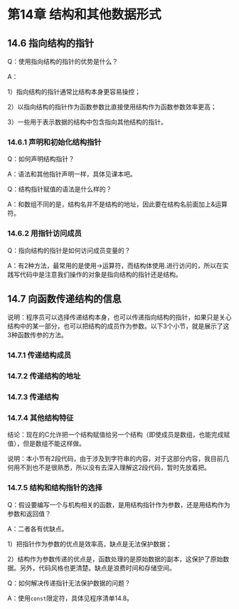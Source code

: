 # 第14章 结构和其他数据形式

## 14.6 指向结构的指针

Q：使用指向结构的指针的优势是什么？

A：

1）指向结构的指针通常比结构本身更容易操控；

2）以指向结构的指针作为函数参数比直接使用结构作为函数参数效率更高；

3）一些用于表示数据的结构中包含指向其他结构的指针。

### 14.6.1 声明和初始化结构指针

Q：如何声明结构指针？

A：语法和其他指针声明一样，具体见课本吧。

Q：结构指针赋值的语法是什么样的？

A：和数组不同的是，结构名并不是结构的地址，因此要在结构名前面加上&运算符。

### 14.6.2 用指针访问成员

Q：指向结构的指针是如何访问成员变量的？

A：有2种方法，最常用的是使用->运算符，而结构体使用.进行访问的，所以在实践写代码中是注意我们操作的对象是指向结构的指针还是结构。

## 14.7 向函数传递结构的信息

说明：程序员可以选择传递结构本身，也可以传递指向结构的指针，如果只是关心结构中的某一部分，也可以把结构的成员作为参数。以下3个小节，就是展示了这3种函数传参的方法。

### 14.7.1 传递结构成员

### 14.7.2 传递结构的地址

### 14.7.3 传递结构

### 14.7.4 其他结构特征

结论：现在的C允许把一个结构赋值给另一个结构（即使成员是数组，也能完成赋值），但是数组不能这样做。

说明：本小节有2段代码，由于涉及到字符串的内容，对于这部分内容，我目前几何用不到也不是很熟悉，所以没有去深入理解这2段代码，暂时先放着把。

### 14.7.5 结构和结构指针的选择

Q：假设要编写一个与机构相关的函数，是用结构指针作为参数，还是用结构作为参数和返回值？

A：二者各有优缺点。

1）把指针作为参数的优点是效率高，缺点是无法保护数据；

2）结构作为参数传递的优点是，函数处理的是原始数据的副本，这保护了原始数据。另外，代码风格也更清楚。缺点是浪费时间和存储空间。

Q：如何解决传递指针无法保护数据的问题？

A：使用`const`限定符，具体见程序清单14.8。
